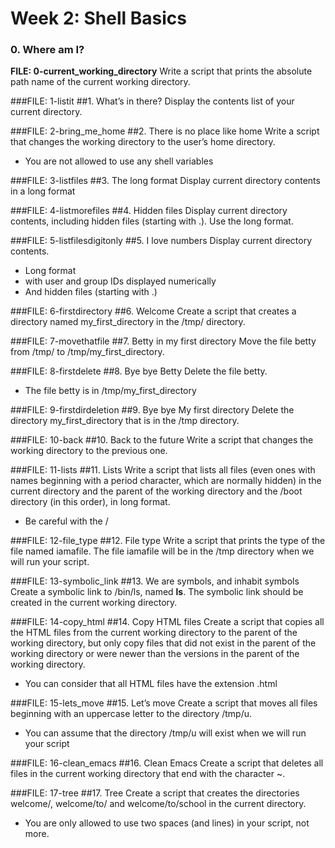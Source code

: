 # Week 2: Shell Basics

### 0. Where am I?
**FILE: 0-current_working_directory**
Write a script that prints the absolute path name of the current working directory.

###FILE: 1-listit
##1. What’s in there?
Display the contents list of your current directory.

###FILE: 2-bring_me_home
##2. There is no place like home
Write a script that changes the working directory to the user’s home directory.
- You are not allowed to use any shell variables

###FILE: 3-listfiles
##3. The long format
Display current directory contents in a long format

###FILE: 4-listmorefiles
##4. Hidden files
Display current directory contents, including hidden files (starting with .). Use the long format.

###FILE: 5-listfilesdigitonly
##5. I love numbers
Display current directory contents.
- Long format
- with user and group IDs displayed numerically
- And hidden files (starting with .)

###FILE: 6-firstdirectory
##6. Welcome
Create a script that creates a directory named my_first_directory in the /tmp/ directory.

###FILE: 7-movethatfile
##7. Betty in my first directory
Move the file betty from /tmp/ to /tmp/my_first_directory.

###FILE: 8-firstdelete
##8. Bye bye Betty
Delete the file betty.
- The file betty is in /tmp/my_first_directory

###FILE: 9-firstdirdeletion
##9. Bye bye My first directory
Delete the directory my_first_directory that is in the /tmp directory.

###FILE: 10-back
##10. Back to the future
Write a script that changes the working directory to the previous one.

###FILE: 11-lists
##11. Lists
Write a script that lists all files (even ones with names beginning with a period character, which are normally hidden) in the current directory and the parent of the working directory and the /boot directory (in this order), in long format.
- Be careful with the /

###FILE: 12-file_type
##12. File type
Write a script that prints the type of the file named iamafile. The file iamafile will be in the /tmp directory when we will run your script.

###FILE: 13-symbolic_link
##13. We are symbols, and inhabit symbols
Create a symbolic link to /bin/ls, named __ls__. The symbolic link should be created in the current working directory.

###FILE: 14-copy_html
##14. Copy HTML files
Create a script that copies all the HTML files from the current working directory to the parent of the working directory, but only copy files that did not exist in the parent of the working directory or were newer than the versions in the parent of the working directory.
- You can consider that all HTML files have the extension .html

###FILE: 15-lets_move
##15. Let’s move
Create a script that moves all files beginning with an uppercase letter to the directory /tmp/u.
- You can assume that the directory /tmp/u will exist when we will run your script

###FILE: 16-clean_emacs
##16. Clean Emacs
Create a script that deletes all files in the current working directory that end with the character ~.

###FILE: 17-tree
##17. Tree
Create a script that creates the directories welcome/, welcome/to/ and welcome/to/school in the current directory.
- You are only allowed to use two spaces (and lines) in your script, not more.

